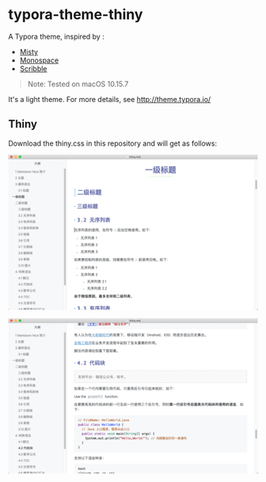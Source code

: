 # typora-theme-thiny
A Typora theme, inspired by :

* [Misty](http://theme.typora.io/theme/Misty/)
* [Monospace](http://theme.typora.io/theme/Monospace/)
* [Scribble](http://theme.typora.io/theme/Scribble/)

> Note: Tested on macOS 10.15.7

It's a light theme. For more details, see http://theme.typora.io/

## Thiny

Download the thiny.css in this repository and will get as follows:

![image-20201002154532590](images/image-20201002154532590.png)

![image-20201002154720544](images/image-20201002154720544.png)